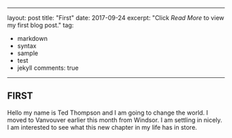 ﻿-------
layout: post
title:  "First"
date:   2017-09-24
excerpt: "Click *Read More* to view my first blog post."
tag:
- markdown 
- syntax
- sample
- test
- jekyll
comments: true
-------

## FIRST

Hello my name is Ted Thompson and I am going to change the world. I moved to Vanvouver earlier this month from Windsor. I am settling in nicely. I am interested to see what this new chapter in my life has in store.



